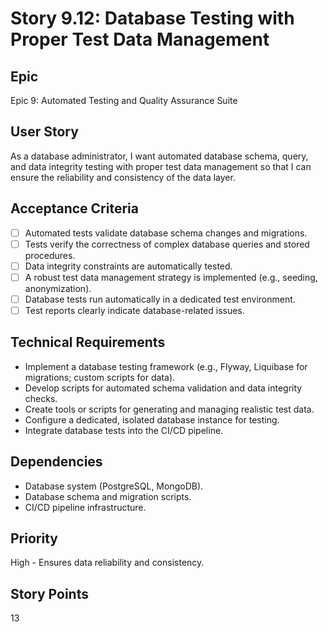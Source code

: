 # Story 9.12: Database Testing with Proper Test Data Management

## Epic

Epic 9: Automated Testing and Quality Assurance Suite

## User Story

As a database administrator, I want automated database schema, query, and data integrity testing with proper test data management so that I can ensure the reliability and consistency of the data layer.

## Acceptance Criteria

- [ ] Automated tests validate database schema changes and migrations.
- [ ] Tests verify the correctness of complex database queries and stored procedures.
- [ ] Data integrity constraints are automatically tested.
- [ ] A robust test data management strategy is implemented (e.g., seeding, anonymization).
- [ ] Database tests run automatically in a dedicated test environment.
- [ ] Test reports clearly indicate database-related issues.

## Technical Requirements

- Implement a database testing framework (e.g., Flyway, Liquibase for migrations; custom scripts for data).
- Develop scripts for automated schema validation and data integrity checks.
- Create tools or scripts for generating and managing realistic test data.
- Configure a dedicated, isolated database instance for testing.
- Integrate database tests into the CI/CD pipeline.

## Dependencies

- Database system (PostgreSQL, MongoDB).
- Database schema and migration scripts.
- CI/CD pipeline infrastructure.

## Priority

High - Ensures data reliability and consistency.

## Story Points

13
